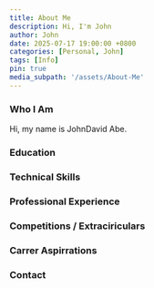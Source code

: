 ```yaml
---
title: About Me
description: Hi, I'm John
author: John
date: 2025-07-17 19:00:00 +0800
categories: [Personal, John]
tags: [Info]
pin: true
media_subpath: '/assets/About-Me'
---
```



### Who I Am

Hi, my name is JohnDavid Abe.


### Education



### Technical Skills



### Professional Experience



### Competitions / Extraciriculars



### Carrer Aspirrations



### Contact
